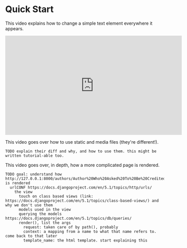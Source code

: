 # Quick Start

This video explains how to change a simple text element everywhere it appears.

<iframe width="560" height="315" src="https://www.youtube.com/embed/JDPPhjM1ods?si=MRtQuTsW98qgR5H4" title="YouTube video player" frameborder="0" allow="accelerometer; autoplay; clipboard-write; encrypted-media; gyroscope; picture-in-picture; web-share" referrerpolicy="strict-origin-when-cross-origin" allowfullscreen></iframe>

This video goes over how to use static and media files (they're different!).

```
TODO explain their diff and why, and how to use them. this might be written tutorial-able too.
```

This video goes over, in depth, how a more complicated page is rendered.

```
TODO goal: understand how http://127.0.0.1:8000/authors/Author%20Who%20Asked%20To%20Be%20Credited%20Only%20As%20%E2%80%98He%20Who%20Shall%20Not%20Be%20Named%E2%80%99/ is rendered
  urlCONF https://docs.djangoproject.com/en/5.1/topics/http/urls/
    the view
      touch on class based views (link: https://docs.djangoproject.com/en/5.1/topics/class-based-views/) and why we don't use them
      models used in the view
      querying the models https://docs.djangoproject.com/en/5.1/topics/db/queries/
      render(), list the args
        request: taken care of by path(), probably 
        context: a mapping from a name to what that name refers to. come back to that later
        template_name: the html template. start explaining this
```